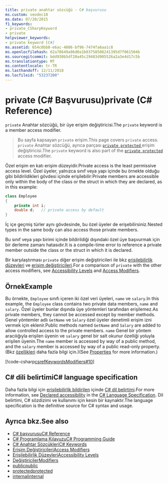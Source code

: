 ```yaml
---
title: private anahtar sözcüğü - C# başvurusu
ms.custom: seodec18
ms.date: 07/20/2015
f1_keywords:
- private_CSharpKeyword
- private
helpviewer_keywords:
- private keyword [C#]
ms.assetid: 654c0bb8-e6ac-4086-bf96-7474fa6aa1c8
ms.openlocfilehash: 62a78649a96d0a1b03758508241395d7f061504b
ms.sourcegitcommit: bdd930b5df20a45c29483d905526a2a3e4d17c5b
ms.translationtype: MT
ms.contentlocale: tr-TR
ms.lasthandoff: 12/11/2018
ms.locfileid: "53237200"
---
```

# <a name="private-c-reference"></a><span data-ttu-id="47fbe-102">private (C# Başvurusu)</span><span class="sxs-lookup"><span data-stu-id="47fbe-102">private (C# Reference)</span></span>

<span data-ttu-id="47fbe-103">`private` Anahtar sözcüğü, bir üye erişim değiştiricisi.</span><span class="sxs-lookup"><span data-stu-id="47fbe-103">The `private` keyword is a member access modifier.</span></span>

> <span data-ttu-id="47fbe-104">Bu sayfa kapsayan `private` erişim.</span><span class="sxs-lookup"><span data-stu-id="47fbe-104">This page covers `private` access.</span></span> <span data-ttu-id="47fbe-105">`private` Anahtar sözcüğü, ayrıca parçası [ `private protected` ](./private-protected.md) erişim değiştiricisi.</span><span class="sxs-lookup"><span data-stu-id="47fbe-105">The `private` keyword is also part of the [`private protected`](./private-protected.md) access modifier.</span></span>

<span data-ttu-id="47fbe-106">Özel erişim en katı erişim düzeyidir.</span><span class="sxs-lookup"><span data-stu-id="47fbe-106">Private access is the least permissive access level.</span></span> <span data-ttu-id="47fbe-107">Özel üyeler, yalnızca sınıf veya yapı içinde bu örnekte olduğu gibi bildirildikleri gövdesi içinde erişilebilir:</span><span class="sxs-lookup"><span data-stu-id="47fbe-107">Private members are accessible only within the body of the class or the struct in which they are declared, as in this example:</span></span>

```csharp
class Employee
{
    private int i;
    double d;   // private access by default
}
```

<span data-ttu-id="47fbe-108">İç içe geçmiş türler aynı gövdesinde, bu özel üyeler de erişebilirsiniz.</span><span class="sxs-lookup"><span data-stu-id="47fbe-108">Nested types in the same body can also access those private members.</span></span>

<span data-ttu-id="47fbe-109">Bu sınıf veya yapı birimi içinde bildirildiği dışındaki özel üye başvurmak için bir derleme zamanı hatasıdır.</span><span class="sxs-lookup"><span data-stu-id="47fbe-109">It is a compile-time error to reference a private member outside the class or the struct in which it is declared.</span></span>

<span data-ttu-id="47fbe-110">Bir karşılaştırması `private` diğer erişim değiştiricileri ile bkz [erişilebilirlik düzeyleri](accessibility-levels.md) ve [erişim değiştiricileri](../../programming-guide/classes-and-structs/access-modifiers.md).</span><span class="sxs-lookup"><span data-stu-id="47fbe-110">For a comparison of `private` with the other access modifiers, see [Accessibility Levels](accessibility-levels.md) and [Access Modifiers](../../programming-guide/classes-and-structs/access-modifiers.md).</span></span>

## <a name="example"></a><span data-ttu-id="47fbe-111">Örnek</span><span class="sxs-lookup"><span data-stu-id="47fbe-111">Example</span></span>

<span data-ttu-id="47fbe-112">Bu örnekte, `Employee` sınıfı içeren iki özel veri üyeleri, `name` ve `salary`.</span><span class="sxs-lookup"><span data-stu-id="47fbe-112">In this example, the `Employee` class contains two private data members, `name` and `salary`.</span></span> <span data-ttu-id="47fbe-113">Özel üyeler bunlar dışında üye yöntemleri tarafından erişilemez.</span><span class="sxs-lookup"><span data-stu-id="47fbe-113">As private members, they cannot be accessed except by member methods.</span></span> <span data-ttu-id="47fbe-114">Genel yöntemler adlı `GetName` ve `Salary` özel üyeler denetimli erişim izni vermek için eklenir.</span><span class="sxs-lookup"><span data-stu-id="47fbe-114">Public methods named `GetName` and `Salary` are added to allow controlled access to the private members.</span></span> <span data-ttu-id="47fbe-115">`name` Genel bir yöntem aracılığıyla erişilen üyenin ve `salary` genel bir salt okunur özelliği yoluyla erişilen üyenin.</span><span class="sxs-lookup"><span data-stu-id="47fbe-115">The `name` member is accessed by way of a public method, and the `salary` member is accessed by way of a public read-only property.</span></span> <span data-ttu-id="47fbe-116">(Bkz [özellikleri](../../programming-guide/classes-and-structs/properties.md) daha fazla bilgi için.)</span><span class="sxs-lookup"><span data-stu-id="47fbe-116">(See [Properties](../../programming-guide/classes-and-structs/properties.md) for more information.)</span></span>

[!code-csharp[csrefKeywordsModifiers#10](~/samples/snippets/csharp/VS_Snippets_VBCSharp/csrefKeywordsModifiers/CS/csrefKeywordsModifiers.cs#10)]

## <a name="c-language-specification"></a><span data-ttu-id="47fbe-117">C# dili belirtimi</span><span class="sxs-lookup"><span data-stu-id="47fbe-117">C# language specification</span></span>  

<span data-ttu-id="47fbe-118">Daha fazla bilgi için [erişilebilirlik bildirilen](~/_csharplang/spec/basic-concepts.md#declared-accessibility) içinde [ C# dil belirtimi](../language-specification/index.md).</span><span class="sxs-lookup"><span data-stu-id="47fbe-118">For more information, see [Declared accessibility](~/_csharplang/spec/basic-concepts.md#declared-accessibility) in the [C# Language Specification](../language-specification/index.md).</span></span> <span data-ttu-id="47fbe-119">Dil belirtimi, C# sözdizimi ve kullanımı için kesin bir kaynaktır.</span><span class="sxs-lookup"><span data-stu-id="47fbe-119">The language specification is the definitive source for C# syntax and usage.</span></span>

## <a name="see-also"></a><span data-ttu-id="47fbe-120">Ayrıca bkz.</span><span class="sxs-lookup"><span data-stu-id="47fbe-120">See also</span></span>

- [<span data-ttu-id="47fbe-121">C# başvurusu</span><span class="sxs-lookup"><span data-stu-id="47fbe-121">C# Reference</span></span>](../../../csharp/language-reference/index.md)
- [<span data-ttu-id="47fbe-122">C# Programlama Kılavuzu</span><span class="sxs-lookup"><span data-stu-id="47fbe-122">C# Programming Guide</span></span>](../../../csharp/programming-guide/index.md)
- [<span data-ttu-id="47fbe-123">C# Anahtar Sözcükleri</span><span class="sxs-lookup"><span data-stu-id="47fbe-123">C# Keywords</span></span>](index.md)
- [<span data-ttu-id="47fbe-124">Erişim Değiştiricileri</span><span class="sxs-lookup"><span data-stu-id="47fbe-124">Access Modifiers</span></span>](access-modifiers.md)
- [<span data-ttu-id="47fbe-125">Erişilebilirlik Düzeyleri</span><span class="sxs-lookup"><span data-stu-id="47fbe-125">Accessibility Levels</span></span>](accessibility-levels.md)
- [<span data-ttu-id="47fbe-126">Değiştiriciler</span><span class="sxs-lookup"><span data-stu-id="47fbe-126">Modifiers</span></span>](modifiers.md)
- [<span data-ttu-id="47fbe-127">public</span><span class="sxs-lookup"><span data-stu-id="47fbe-127">public</span></span>](public.md)
- [<span data-ttu-id="47fbe-128">protected</span><span class="sxs-lookup"><span data-stu-id="47fbe-128">protected</span></span>](protected.md)
- [<span data-ttu-id="47fbe-129">internal</span><span class="sxs-lookup"><span data-stu-id="47fbe-129">internal</span></span>](internal.md)